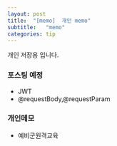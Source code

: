 ```yaml
---
layout: post
title:  "[memo]  개인 memo"
subtitle:   "memo"
categories: tip
---
```

개인 저장용 입니다.




### 포스팅 예정
- JWT
- @requestBody,@requestParam




### 개인메모
- 예비군원격교육
  
